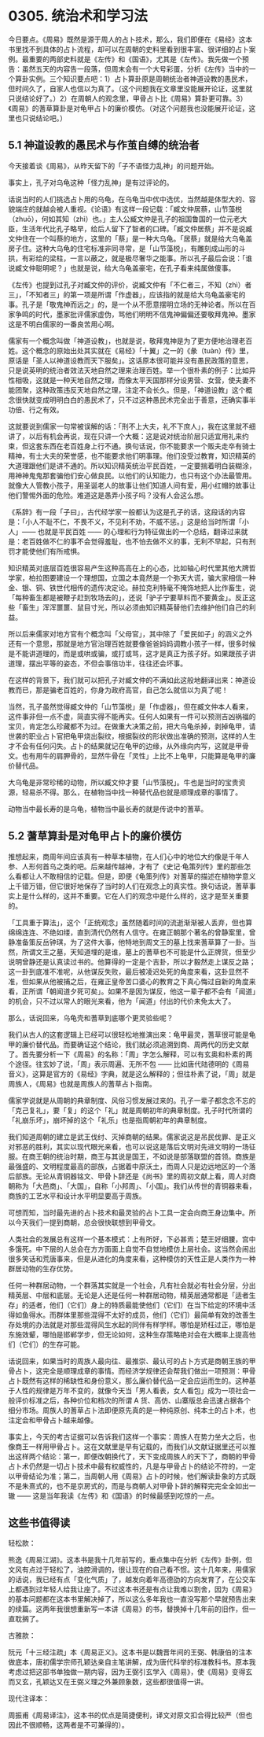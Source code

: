 # 0305. 统治术和学习法

今日要点。《周易》既然是源于周人的占卜技术，那么，我们即便在《易经》这本书里找不到具体的占卜流程，却可以在周朝的史料里看到很丰富、很详细的占卜案例。最重要的两部史料就是《左传》和《国语》，尤其是《左传》。我先做一个预告：虽然五天的内容告一段落，但周末会有一个大号彩蛋，分析《左传》当中的一个算卦实例。三个知识要点吧：1）占卜算卦原是周朝统治者神道设教的愚民术，但时间久了，自家人也信以为真了。（这个问题我在文章里没能展开论证，这里就只说结论好了。）2）在周朝人的观念里，甲骨占卜比《周易》算卦更可靠。3）《周易》的蓍草算卦是对龟甲占卜的廉价模仿。（对这个问题我也没能展开论证，这里也只说结论吧。）

## 5.1 神道设教的愚民术与作茧自缚的统治者

今天接着谈《周易》，从昨天留下的「子不语怪力乱神」的问题开始。

事实上，孔子对乌龟这种「怪力乱神」是有过评论的。

话说当时的人们挑选占卜用的乌龟，在乌龟当中优中选优，当然越是体型大的、容貌端庄的就越会被人重视。《论语》有这样一段记载：「臧文仲居蔡，山节藻棁（zhuō），何如其知（zhì）也。」主人公臧文仲是孔子的祖国鲁国的一位元老大臣，生活年代比孔子略早，给后人留下了智者的口碑。「臧文仲居蔡」并不是说臧文仲住在一个叫蔡的地方，这里的「蔡」是一种大乌龟。「居蔡」就是给大乌龟盖房子住。这种大乌龟的住宅标准非同寻常，是「山节藻棁」，有雕刻成山形的斗拱，有彩绘的梁柱，一言以蔽之，就是极尽奢华之能事。所以孔子最后会说：「谁说臧文仲聪明呢？」也就是说，给大乌龟盖豪宅，在孔子看来纯属做傻事。

《左传》也提到过孔子对臧文仲的评价，说臧文仲有「不仁者三，不知（zhì）者三」，「不知者三」的第一项是所谓「作虚器」，应该指的就是给大乌龟盖豪宅的事。孔子是「敬鬼神而远之」的，是一个从不愿意摆明立场的无神论者。所以在百家争鸣的时代，墨家批评儒家虚伪，骂他们明明不信鬼神偏偏还要敬拜鬼神。墨家这是不明白儒家的一番良苦用心啊。

儒家有一个概念叫做「神道设教」，也就是说，敬拜鬼神是为了更方便地治理老百姓。这个概念的原始出处其实就在《易经》「十翼」之一的《彖（tuàn）传》里，原话是「圣人以神道设教而天下服矣」。这话原本很可能并没有愚民政策的意思，只是说英明的统治者效法天地自然之理来治理百姓。举一个很朴素的例子：比如异性相吸，这就是一种天地自然之理，而像太平天国那样分设男营、女营，使夫妻不能团聚，这种政策违反天地自然之理，注定不会长久。但是，「神道设教」这个概念很快就变成明明白白的愚民术了，只不过这种愚民术完全出于善意，还确实事半功倍、行之有效。

这就要说到儒家一句常被误解的话：「刑不上大夫，礼不下庶人」，我在这里就不细讲了，以后有机会再说，现在只讲一个大概：这是说对统治阶层只适宜用礼来约束，但这套东西在老百姓身上行不通。换句话说，你不能要求一个贩夫走卒有骑士精神，有士大夫的荣誉感，也不能要求他们明事理。他们没受过教育，知识精英的大道理跟他们是讲不通的。所以知识精英统治平民百姓，一定要揣着明白装糊涂，用神神鬼鬼那套骗他们安心做良民。以他们的认知能力，也只有这个办法最管用。就像大人管教小孩子，用圣诞老人的故事让他们知道人间有爱，用小红帽的故事让他们警惕外面的危险。难道这是愚弄小孩子吗？没有人会这么想。

《系辞》有一段「子曰」，古代经学家一般都认为这是孔子的话，这段话的内容是：「小人不耻不仁，不畏不义，不见利不劝，不威不惩。」这是给当时所谓「小人」—— 也就是平民百姓 —— 的心理和行为特征做出的一个总结，翻译过来就是：老百姓做不仁的事不会觉得羞耻，也不怕去做不义的事，无利不早起，只有刑罚才能使他们有所戒惧。

知识精英对底层百姓很容易产生这种高高在上的心态，比如轴心时代里其他大牌哲学家，柏拉图要建设一个理想国，立国之本竟然是一个弥天大谎，骗大家相信一种金、银、铜、铁世代相传的遗传决定论。赫拉克利特毫不掩饰地把人比作畜生，说「每种畜生都是被鞭子赶到牧场去的」，还说「驴子宁要草料而不要黄金」。反正这些「畜生」浑浑噩噩、鼠目寸光，所以必须由知识精英替他们去维护他们自己的利益。

所以后来儒家对地方官有个概念叫「父母官」，其中除了「爱民如子」的涵义之外还有一个意思，那就是地方官治理百姓就要像爸爸妈妈调教小孩子一样，很多时候是不能讲道理的，而是或哄或骗，或打或骂，这才是真正为孩子好。如果跟孩子讲道理，摆出平等的姿态，不但会事倍功半，往往还会坏事。

在这样的背景下，我们就可以把孔子对臧文仲的不满如此这般地翻译出来：神道设教而已，那是骗老百姓的，你身为政府高官，自己怎么就信以为真了呢！

当然，孔子虽然觉得臧文仲的「山节藻棁」是「作虚器」，但在臧文仲本人看来，这件事非但一点不虚，简直实得不能再实。任何人如果有一件可以预测吉凶祸福的宝贝，肯定怎么珍藏都不为过。在做重大决策之前，把大乌龟杀掉，剥掉龟甲，请世袭的职业占卜官把龟甲烧出裂纹，根据裂纹的形状做出准确的预测，这样的人生才不会有任何闪失。占卜的结果就记在龟甲的边缘，从外缘向内写，这就是甲骨文。也有用牛的肩胛骨的，显然牛骨在「灵性」上比不上龟甲，只能算是龟甲的廉价替代品。

大乌龟是非常珍稀的动物，所以臧文仲才要「山节藻棁」。牛也是当时的宝贵资源，轻易杀不得。那么，在植物当中找一种替代品也就是顺理成章的事情了。

动物当中最长寿的是乌龟，植物当中最长寿的就是传说中的蓍草。

## 5.2 蓍草算卦是对龟甲占卜的廉价模仿

推想起来，商周年间应该真有一种草本植物，在人们心中的地位大约像是千年人参、人形何首乌之类的吧。后来越传越神，才有了《史记·龟策列传》里的那些怎么看都让人不敢相信的记载。但是，即便《龟策列传》对蓍草的描述在植物学意义上千错万错，但它很好地保存了当时的人们在观念上的真实性。换句话说，蓍草事实上是什么样的，这并不重要。它在人们的观念中是什么样的，这才是至关重要的。

「工具重于算法」，这个「正统观念」虽然随着时间的流逝渐渐被人丢弃，但也算绵绵连连、不绝如缕，直到清代仍然有人信守。在雍正朝那个著名的曾静案里，曾静准备策反岳钟琪，为了这件大事，他特地到周文王的墓上找来蓍草算了一卦。当然，所谓文王之墓，天知道埋的是谁，墓上的蓍草也不可能是什么正牌货，但至少说明曾静还是认真读过书的。他算得的一定是个吉卦，所以才毅然走上谋反之路；这一卦到底准不准呢，从他谋反失败，最后被凌迟处死的角度来看，这卦显然不准，但如果从他被捕之后，在雍正皇帝苦口婆心的教育之下真心悔过自新的角度来看，正所谓「朝闻道夕死可矣」。如果不是因为谋反，他这一辈子都不会有「闻道」的机会，只不过以常人的眼光来看，他为「闻道」付出的代价未免太大了。

那么，话说回来，乌龟壳和蓍草到底哪个更灵验些呢？

我们从古人的这套逻辑上已经可以很轻松地推演出来：龟甲最灵，蓍草很可能是龟甲的廉价替代品。而要确证这个结论，我们就必须追溯到商、周两代的历史文献了。首先要分析一下《周易》的名称：「周」字怎么解释，可以有玄奥和朴素的两个途径。往玄妙了说，「周」表示周遍、无所不包 —— 比如唐代陆德明的《周易音义》，这算是官方的《易经》字典，就是这么解释的；但往朴素了说，「周」就是周族人，《周易》也就是周族人的蓍草占卜指南。

儒家学说就是从周朝的典章制度、风俗习惯发展过来的。孔子一辈子都念念不忘的「克己复礼」，要「复」的这个「礼」就是周朝初年的典章制度。孔子时代所谓的「礼崩乐坏」，崩坏掉的这个「礼乐」也是指周朝初年的典章制度。

我们知道周朝的建立是武王伐纣、灭掉商朝的结果。儒家说这是吊民伐罪、是正义对邪恶的胜利，其实以现代眼光来看，也可以说这是落后文明对先进文明的一场征服。在商王朝的统治时期，商王与其说是国王，不如说是部落联盟的首领。商族是最强盛的、文明程度最高的部族，占据着中原沃土，而周人只是边远地区的一个落后部族。无论从青铜器铭文、甲骨卜辞还是《尚书》里的周初文献上看，周人对商朝称为「大邑商」、「大国」，自称「小邦周」、「小国」。我们从传世的青铜器来看，商族的工艺水平和设计水平明显要高于周族。

可想而知，当时最先进的占卜技术和最灵验的占卜工具一定会向商王身边集中。所以今天我们一提到商朝，总会很快联想到甲骨文。

人类社会的发展总有这样一个基本模式：上有所好，下必甚焉；楚王好细腰，宫中多饿死。中下层的人总会在方方面面上自觉不自觉地模仿上层社会。这当然会闹出很多笑话和荒唐事来，但是从进化的角度来看，这种模仿的天性正是人类作为一种群居动物的生存优势。

任何一种群居动物，一个群落其实就是一个社会，凡有社会就必有社会分层，分出精英层、中层和底层。无论是人还是任何一种群居动物，精英层通常都是「适者生存」的适者，他们（它们）身上的特质最能使他们（它们）在当下给定的环境中活得如鱼得水。而群体里那些混得不太好的成员，他们（它们）最简单有效的改善生存处境的办法就是对那些混得风生水起的同伴有样学样。哪怕是矫枉过正，哪怕是东施效颦，哪怕是邯郸学步，但无论如何，这种生存策略绝对会在大概率上提高他们（它们）的生存可能。

话说回来，如果当时的周族人最向往、最推崇、最认可的占卜方式是商朝王族的甲骨占卜，这完全是顺理成章的事情。而经济学规律还会帮我们做出一项预测：甲骨占卜既然有这样的稀缺性和身份意义，那么廉价替代品一定会应运而生的。这种基于人性的规律是万年不变的，就像今天当「男人看表，女人看包」成为一项社会一般评价标准之后，各种价位和档次的所谓 A 货、高仿、山寨版总会迅速占据各个细分市场。周族人的蓍草占卜法即便原先真的是一种纯原创、纯本土的占卜术，也注定会和甲骨占卜越来越像。

事实上，今天的考古证据可以告诉我们这样一个事实：周族人在势力坐大之后，也像商王一样用甲骨占卜。这在文献里是早有记载的，而我们从文献证据里还可以推出这样两个结论：第一，即便改朝换代了，天下变成周族人的天下了，商朝的甲骨占卜术仍然是一切占卜技术中最有权威性的，凡是与甲骨占卜的结论不符的，一定以甲骨结论为准；第二，当周朝人用《周易》占卜的时候，他们解读卦象的方式既不是朱熹式的，也不是京房式的，而是与商朝人对甲骨卜辞的解释完完全全如出一辙 —— 这是当年我读《左传》和《国语》的时候最感到吃惊的一点。

## 这些书值得读

轻松款：

熊逸《周易江湖》。这本书是我十几年前写的，重点集中在分析《左传》卦例，但文风有点过于轻松了，油腔滑调的，很让现在的自己看不惯。这十几年来，用儒家的话说，我已经有点「变化气质」了，越发向着年高德劭的方向发育了，在公交车上都遇到过年轻人给我让座了。不过这本书还是有点让我难以割舍，因为《周易》的基本问题都在这本书里解决掉了，所以这么多年我也一直没写那个早就预告出来的续篇。这两年我很想重新写一本讲《周易》的书，替换掉十几年前的旧作，但一直耽搁了。

古雅款：

阮元「十三经注疏」本《周易正义》。这本书是以魏晋年间的王弼、韩康伯的注本做底本，唐初儒学宗师孔颖达亲自主笔讲解，成为唐代科举的标准教科书。原本我考虑过把这部书单独做一期内容，因为王弼引玄学入《周易》，使《周易》变得玄而又玄，孔颖达又在王弼义理之外兼顾象数，这些都很值得一讲。

现代注译本：

周振甫《周易译注》，这本书的优点是简捷便利，译文对原文扣合得比较严（但也因此不很顺畅，这两者是不可兼得的）。